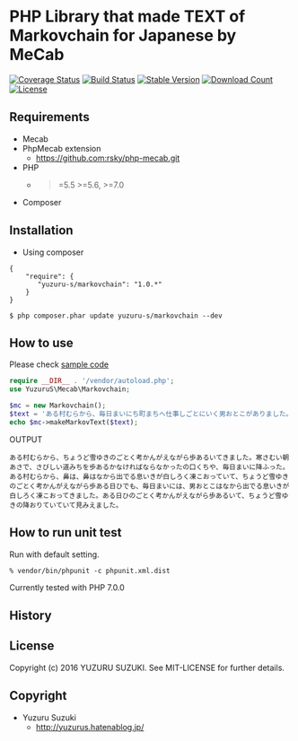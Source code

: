 PHP Library that made TEXT of Markovchain for Japanese by MeCab
=============================

[![Coverage Status](https://coveralls.io/repos/github/YuzuruS/Markovchain/badge.svg?branch=master)](https://coveralls.io/github/YuzuruS/Markovchain?branch=master)
[![Build Status](https://travis-ci.org/YuzuruS/Markovchain.png?branch=master)](https://travis-ci.org/YuzuruS/Markovchain)
[![Stable Version](https://poser.pugx.org/yuzuru-s/Markovchain/v/stable)](https://packagist.org/packages/yuzuru-s/Markovchain)
[![Download Count](https://poser.pugx.org/yuzuru-s/Markovchain/downloads.png)](https://packagist.org/packages/yuzuru-s/redis-recommend)
[![License](https://poser.pugx.org/yuzuru-s/markovchain/license)](https://packagist.org/packages/yuzuru-s/markovchain)

Requirements
-----------------------------
- Mecab
- PhpMecab extension
  - https://github.com:rsky/php-mecab.git
- PHP
  - >=5.5 >=5.6, >=7.0
- Composer



Installation
----------------------------

* Using composer

```
{
    "require": {
       "yuzuru-s/markovchain": "1.0.*"
    }
}
```

```
$ php composer.phar update yuzuru-s/markovchain --dev
```

How to use
----------------------------
Please check [sample code](https://github.com/YuzuruS/markovchain/blob/master/sample/usecase.php)

```php
require __DIR__ . '/vendor/autoload.php';
use YuzuruS\Mecab\Markovchain;

$mc = new Markovchain();
$text = 'ある村むらから、毎日まいにち町まちへ仕事しごとにいく男おとこがありました。どんな日ひでも、さびしい道みちを歩あるかなければならなかったのです。ある日ひのこと、男おとこはいつものごとく考かんがえながら歩あるいてきました。寒さむい朝あさで、自分じぶんの口くちや、鼻はなから出でる息いきが白しろく凍こおって見みえました。また田圃たんぼには、霜しもが真まっ白しろに降おりていて、ちょうど雪ゆきの降ふったような、ながめでありました。';
echo $mc->makeMarkovText($text);
```

OUTPUT

```
ある村むらから、ちょうど雪ゆきのごとく考かんがえながら歩あるいてきました。寒さむい朝あさで、さびしい道みちを歩あるかなければならなかったの口くちや、毎日まいに降ふった。ある村むらから、鼻は、鼻はなから出でる息いきが白しろく凍こおっていて、ちょうど雪ゆきのごとく考かんがえながら歩ある日ひでも、毎日まいには、男おとこはなから出でる息いきが白しろく凍こおってきました。ある日ひのごとく考かんがえながら歩あるいて、ちょうど雪ゆきの降おりていていて見みえました。
```




How to run unit test
----------------------------

Run with default setting.
```
% vendor/bin/phpunit -c phpunit.xml.dist
```

Currently tested with PHP 7.0.0


History
----------------------------




License
----------------------------
Copyright (c) 2016 YUZURU SUZUKI. See MIT-LICENSE for further details.

Copyright
-----------------------------
- Yuzuru Suzuki
  - http://yuzurus.hatenablog.jp/
